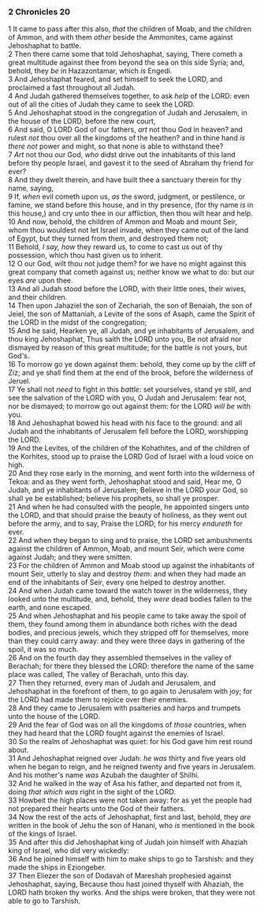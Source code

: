 ### 2 Chronicles 20

1 It came to pass after this also, *that* the children of Moab, and the children of Ammon, and with them *other* beside the Ammonites, came against Jehoshaphat to battle.  
2 Then there came some that told Jehoshaphat, saying, There cometh a great multitude against thee from beyond the sea on this side Syria; and, behold, they *be* in Hazazontamar, which *is* Engedi.  
3 And Jehoshaphat feared, and set himself to seek the LORD, and proclaimed a fast throughout all Judah.  
4 And Judah gathered themselves together, to ask *help* of the LORD: even out of all the cities of Judah they came to seek the LORD.  
5 And Jehoshaphat stood in the congregation of Judah and Jerusalem, in the house of the LORD, before the new court,  
6 And said, O LORD God of our fathers, *art* not thou God in heaven? and rulest *not* thou over all the kingdoms of the heathen? and in thine hand *is there not* power and might, so that none is able to withstand thee?  
7 *Art* not thou our God, *who* didst drive out the inhabitants of this land before thy people Israel, and gavest it to the seed of Abraham thy friend for ever?  
8 And they dwelt therein, and have built thee a sanctuary therein for thy name, saying,  
9 If, *when* evil cometh upon us, *as* the sword, judgment, or pestilence, or famine, we stand before this house, and in thy presence, (for thy name *is* in this house,) and cry unto thee in our affliction, then thou wilt hear and help.  
10 And now, behold, the children of Ammon and Moab and mount Seir, whom thou wouldest not let Israel invade, when they came out of the land of Egypt, but they turned from them, and destroyed them not;  
11 Behold, *I say, how* they reward us, to come to cast us out of thy possession, which thou hast given us to inherit.  
12 O our God, wilt thou not judge them? for we have no might against this great company that cometh against us; neither know we what to do: but our eyes *are* upon thee.  
13 And all Judah stood before the LORD, with their little ones, their wives, and their children.  
14 Then upon Jahaziel the son of Zechariah, the son of Benaiah, the son of Jeiel, the son of Mattaniah, a Levite of the sons of Asaph, came the Spirit of the LORD in the midst of the congregation;  
15 And he said, Hearken ye, all Judah, and ye inhabitants of Jerusalem, and thou king Jehoshaphat, Thus saith the LORD unto you, Be not afraid nor dismayed by reason of this great multitude; for the battle *is* not yours, but God's.  
16 To morrow go ye down against them: behold, they come up by the cliff of Ziz; and ye shall find them at the end of the brook, before the wilderness of Jeruel.  
17 Ye shall not *need* to fight in this *battle*: set yourselves, stand ye *still*, and see the salvation of the LORD with you, O Judah and Jerusalem: fear not, nor be dismayed; to morrow go out against them: for the LORD *will be* with you.  
18 And Jehoshaphat bowed his head with *his* face to the ground: and all Judah and the inhabitants of Jerusalem fell before the LORD, worshipping the LORD.  
19 And the Levites, of the children of the Kohathites, and of the children of the Korhites, stood up to praise the LORD God of Israel with a loud voice on high.  
20 And they rose early in the morning, and went forth into the wilderness of Tekoa: and as they went forth, Jehoshaphat stood and said, Hear me, O Judah, and ye inhabitants of Jerusalem; Believe in the LORD your God, so shall ye be established; believe his prophets, so shall ye prosper.  
21 And when he had consulted with the people, he appointed singers unto the LORD, and that should praise the beauty of holiness, as they went out before the army, and to say, Praise the LORD; for his mercy *endureth* for ever.  
22 And when they began to sing and to praise, the LORD set ambushments against the children of Ammon, Moab, and mount Seir, which were come against Judah; and they were smitten.  
23 For the children of Ammon and Moab stood up against the inhabitants of mount Seir, utterly to slay and destroy *them*: and when they had made an end of the inhabitants of Seir, every one helped to destroy another.  
24 And when Judah came toward the watch tower in the wilderness, they looked unto the multitude, and, behold, they *were* dead bodies fallen to the earth, and none escaped.  
25 And when Jehoshaphat and his people came to take away the spoil of them, they found among them in abundance both riches with the dead bodies, and precious jewels, which they stripped off for themselves, more than they could carry away: and they were three days in gathering of the spoil, it was so much.  
26 And on the fourth day they assembled themselves in the valley of Berachah; for there they blessed the LORD: therefore the name of the same place was called, The valley of Berachah, unto this day.  
27 Then they returned, every man of Judah and Jerusalem, and Jehoshaphat in the forefront of them, to go again to Jerusalem with joy; for the LORD had made them to rejoice over their enemies.  
28 And they came to Jerusalem with psalteries and harps and trumpets unto the house of the LORD.  
29 And the fear of God was on all the kingdoms of *those* countries, when they had heard that the LORD fought against the enemies of Israel.  
30 So the realm of Jehoshaphat was quiet: for his God gave him rest round about.  
31 And Jehoshaphat reigned over Judah: *he was* thirty and five years old when he began to reign, and he reigned twenty and five years in Jerusalem. And his mother's name *was* Azubah the daughter of Shilhi.  
32 And he walked in the way of Asa his father, and departed not from it, doing *that which was* right in the sight of the LORD.  
33 Howbeit the high places were not taken away: for as yet the people had not prepared their hearts unto the God of their fathers.  
34 Now the rest of the acts of Jehoshaphat, first and last, behold, they *are* written in the book of Jehu the son of Hanani, who *is* mentioned in the book of the kings of Israel.  
35 And after this did Jehoshaphat king of Judah join himself with Ahaziah king of Israel, who did very wickedly:  
36 And he joined himself with him to make ships to go to Tarshish: and they made the ships in Eziongeber.  
37 Then Eliezer the son of Dodavah of Mareshah prophesied against Jehoshaphat, saying, Because thou hast joined thyself with Ahaziah, the LORD hath broken thy works. And the ships were broken, that they were not able to go to Tarshish.  
